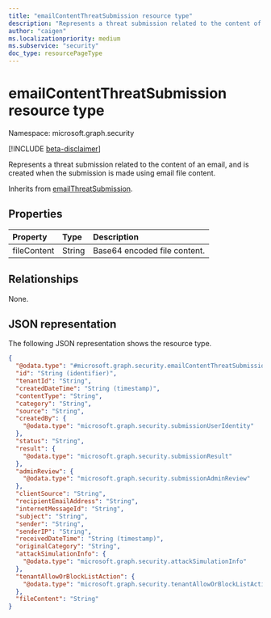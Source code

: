 ```yaml
---
title: "emailContentThreatSubmission resource type"
description: "Represents a threat submission related to the content of an email."
author: "caigen"
ms.localizationpriority: medium
ms.subservice: "security"
doc_type: resourcePageType
---
```


# emailContentThreatSubmission resource type

Namespace: microsoft.graph.security

[!INCLUDE [beta-disclaimer](../../includes/beta-disclaimer.md)]

Represents a threat submission related to the content of an email, and is created when the submission is made using email file content.

Inherits from [emailThreatSubmission](../resources/security-emailthreatsubmission.md).

## Properties
|Property|Type|Description|
|:---|:---|:---|
|fileContent|String|Base64 encoded file content.|

## Relationships
None.

## JSON representation
The following JSON representation shows the resource type.
<!-- {
  "blockType": "resource",
  "keyProperty": "id",
  "@odata.type": "microsoft.graph.security.emailContentThreatSubmission",
  "baseType": "microsoft.graph.security.emailThreatSubmission",
  "openType": false
}
-->
``` json
{
  "@odata.type": "#microsoft.graph.security.emailContentThreatSubmission",
  "id": "String (identifier)",
  "tenantId": "String",
  "createdDateTime": "String (timestamp)",
  "contentType": "String",
  "category": "String",
  "source": "String",
  "createdBy": {
    "@odata.type": "microsoft.graph.security.submissionUserIdentity"
  },
  "status": "String",
  "result": {
    "@odata.type": "microsoft.graph.security.submissionResult"
  },
  "adminReview": {
    "@odata.type": "microsoft.graph.security.submissionAdminReview"
  },
  "clientSource": "String",
  "recipientEmailAddress": "String",
  "internetMessageId": "String",
  "subject": "String",
  "sender": "String",
  "senderIP": "String",
  "receivedDateTime": "String (timestamp)",
  "originalCategory": "String",
  "attackSimulationInfo": {
    "@odata.type": "microsoft.graph.security.attackSimulationInfo"
  },
  "tenantAllowOrBlockListAction": {
    "@odata.type": "microsoft.graph.security.tenantAllowOrBlockListAction"
  },
  "fileContent": "String"
}
```

